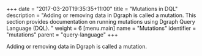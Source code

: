 +++
date = "2017-03-20T19:35:35+11:00"
title = "Mutations in DQL"
description = "Adding or removing data in Dgraph is called a mutation. This section provides documentation on running mutations using Dgraph Query Language (DQL). "
weight = 6
[menu.main]
  name = "Mutations"
  identifier = "mutations"
  parent = "query-language"
+++

Adding or removing data in Dgraph is called a mutation.
